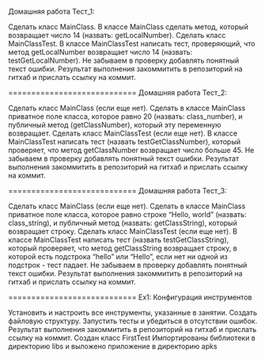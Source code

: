 Домашняя работа Тест_1:

Сделать класс MainClass.
В классе MainClass сделать метод, который возвращает число 14 (назвать: getLocalNumber).
Сделать класс MainClassTest.
В классе MainClassTest написать тест, проверяющий, что метод getLocalNumber возвращает число 14 (назвать: testGetLocalNumber).
Не забываем в проверку добавлять понятный текст ошибки.
Результат выполнения закоммитить в репозиторий на гитхаб и прислать ссылку на коммит.

============================
Домашняя работа Тест_2:

Сделать класс MainClass (если еще нет).
Сделать в классе MainClass приватное поле класса, которое равно 20 (назвать: class_number), и публичный метод (getClassNumber), который эту переменную возвращает.
Сделать класс MainClassTest (если еще нет).
В классе MainClassTest написать тест (назвать testGetClassNumber), который проверяет, что метод getClassNumber возвращает число больше 45.
Не забываем в проверку добавлять понятный текст ошибки.
Результат выполнения закоммитить в репозиторий на гитхаб и прислать ссылку на коммит. 

============================
Домашняя работа Тест_3:

Сделать класс MainClass (если еще нет).
Сделать в классе MainClass приватное поле класса, которое равно строке “Hello, world” (назвать: class_string), и публичный метод (назвать: getClassString), который возвращает строку.
Сделать класс MainClassTest (если еще нет).
В классе MainClassTest написать тест (назвать testGetClassString), который проверяет, что метод getClassString возвращает строку, в которой есть подстрока “hello” или “Hello”, если нет ни одной из подстрок - тест падает.
Не забываем в проверку добавлять понятный текст ошибки.
Результат выполнения закоммитить в репозиторий на гитхаб и прислать ссылку на коммит.

============================
Ex1: Конфигурация инструментов

Установить и настроить все инструменты, указанные в занятии. Создать файловую структуру. Запустить тесты и убедиться в отсутствии ошибок. Результат выполнения закоммитить в репозиторий на гитхаб и прислать ссылку на коммит.
Создан класс FirstTest
Импортированы библиотеки в директорию libs и выложено приложение в директорию apks